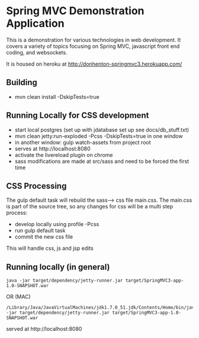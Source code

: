 # Spring MVC Demonstration Application
This is a demonstration for various technologies in web development.
It covers a variety of topics focusing on Spring MVC, javascript front end coding, and websockets.


It is housed on heroku at <a href="http://donhenton-springmvc3.herokuapp.com/">
http://donhenton-springmvc3.herokuapp.com/</a>

## Building
* mvn clean install -DskipTests=true


## Running Locally for CSS development

* start local postgres (set up with jdatabase set up see docs/db_stuff.txt)
* mvn clean jetty:run-exploded -Pcss -DskipTests=true in one window
* in another window: gulp watch-assets from project root
* serves at http://localhost:8080
* activate the livereload plugin on chrome
* sass modifications are made at src/sass and need to be forced the first time



## CSS Processing
The gulp default task will rebuild the sass--> css file main.css. The main.css
is part of the source tree, so any changes for css will be a multi step process:

* develop locally using profile -Pcss
* run gulp default task
* commit the new css file


This will handle css, js and jsp edits


## Running locally (in general)

```
java -jar target/dependency/jetty-runner.jar target/SpringMVC3-app-1.0-SNAPSHOT.war
```

OR (MAC)

```
/Library/Java/JavaVirtualMachines/jdk1.7.0_51.jdk/Contents/Home/bin/java  -jar target/dependency/jetty-runner.jar target/SpringMVC3-app-1.0-SNAPSHOT.war
```
served at http://localhost:8080





